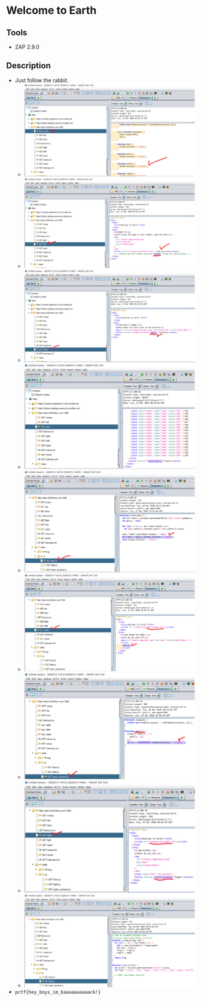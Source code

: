 # Welcome to Earth

## Tools

* ZAP 2.9.0

## Description

* Just follow the rabbit.
  * ![1-1](./1-1.png?raw=true)
  * ![1-2](./1-2.png?raw=true)
  * ![1-3](./1-3.png?raw=true)
  * ![1-4](./1-4.png?raw=true)
  * ![1-5](./1-5.png?raw=true)
  * ![1-6](./1-6.png?raw=true)
  * ![1-7](./1-7.png?raw=true)
  * ![1-8](./1-8.png?raw=true)
  * ![1-9](./1-9.png?raw=true)
* `pctf{hey_boys_im_baaaaaaaaaack!}`
